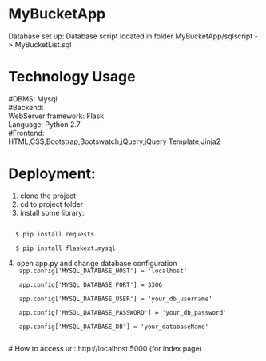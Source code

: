 # MyBucketApp
Database set up:
Database script located in folder MyBucketApp/sqlscript -> MyBucketList.sql
# Technology Usage
 #DBMS: Mysql  <br>
 #Backend: <br>
  WebServer framework: Flask <br>
  Language: Python 2.7 <br>
  #Frontend: <br>
HTML,CSS,Bootstrap,Bootswatch,jQuery,jQuery Template,Jinja2
# Deployment:
1. clone the project
2. cd to project folder
3. install some library:  <br>
<code>
  $ pip install requests <br>
  $ pip install flaskext.mysql <br>
</code>
4. open app.py and change database configuration
<code> 
   app.config['MYSQL_DATABASE_HOST'] = 'localhost' <br>
   app.config['MYSQL_DATABASE_PORT'] = 3306 <br>
   app.config['MYSQL_DATABASE_USER'] = 'your_db_username' <br>
   app.config['MYSQL_DATABASE_PASSWORD'] = 'your_db_password' <br>
   app.config['MYSQL_DATABASE_DB'] = 'your_databaseName' <br>

</code>
# How to access
url: http://localhost:5000   (for index page)












